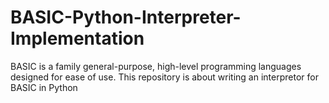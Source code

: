 # BASIC-Python-Interpreter-Implementation
BASIC is a family general-purpose, high-level programming languages designed for ease of use. This repository is about writing an interpretor for BASIC in Python 

